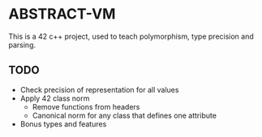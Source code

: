 # ABSTRACT-VM

This is a 42 c++ project, used to teach polymorphism, type precision and parsing.

## TODO

* Check precision of representation for all values
* Apply 42 class norm
  * Remove functions from headers
  * Canonical norm for any class that defines one attribute
* Bonus types and features